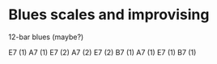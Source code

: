 Blues scales and improvising
============================

12-bar blues (maybe?)

E7 (1)
A7 (1)
E7 (2)
A7 (2)
E7 (2)
B7 (1)
A7 (1)
E7 (1)
B7 (1)
